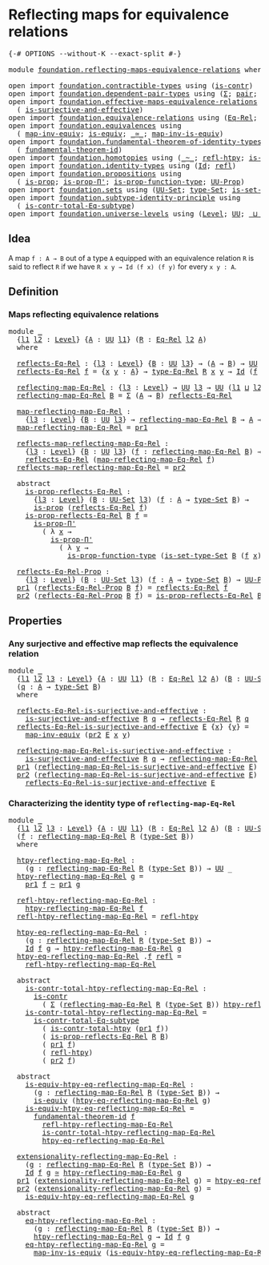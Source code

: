 # Reflecting maps for equivalence relations

<pre class="Agda"><a id="54" class="Symbol">{-#</a> <a id="58" class="Keyword">OPTIONS</a> <a id="66" class="Pragma">--without-K</a> <a id="78" class="Pragma">--exact-split</a> <a id="92" class="Symbol">#-}</a>

<a id="97" class="Keyword">module</a> <a id="104" href="foundation.reflecting-maps-equivalence-relations.html" class="Module">foundation.reflecting-maps-equivalence-relations</a> <a id="153" class="Keyword">where</a>

<a id="160" class="Keyword">open</a> <a id="165" class="Keyword">import</a> <a id="172" href="foundation.contractible-types.html" class="Module">foundation.contractible-types</a> <a id="202" class="Keyword">using</a> <a id="208" class="Symbol">(</a><a id="209" href="foundation-core.contractible-types.html#925" class="Function">is-contr</a><a id="217" class="Symbol">)</a>
<a id="219" class="Keyword">open</a> <a id="224" class="Keyword">import</a> <a id="231" href="foundation.dependent-pair-types.html" class="Module">foundation.dependent-pair-types</a> <a id="263" class="Keyword">using</a> <a id="269" class="Symbol">(</a><a id="270" href="foundation-core.dependent-pair-types.html#502" class="Record">Σ</a><a id="271" class="Symbol">;</a> <a id="273" href="foundation-core.dependent-pair-types.html#575" class="InductiveConstructor">pair</a><a id="277" class="Symbol">;</a> <a id="279" href="foundation-core.dependent-pair-types.html#592" class="Field">pr1</a><a id="282" class="Symbol">;</a> <a id="284" href="foundation-core.dependent-pair-types.html#604" class="Field">pr2</a><a id="287" class="Symbol">)</a>
<a id="289" class="Keyword">open</a> <a id="294" class="Keyword">import</a> <a id="301" href="foundation.effective-maps-equivalence-relations.html" class="Module">foundation.effective-maps-equivalence-relations</a> <a id="349" class="Keyword">using</a>
  <a id="357" class="Symbol">(</a> <a id="359" href="foundation.effective-maps-equivalence-relations.html#1165" class="Function">is-surjective-and-effective</a><a id="386" class="Symbol">)</a>
<a id="388" class="Keyword">open</a> <a id="393" class="Keyword">import</a> <a id="400" href="foundation.equivalence-relations.html" class="Module">foundation.equivalence-relations</a> <a id="433" class="Keyword">using</a> <a id="439" class="Symbol">(</a><a id="440" href="foundation.equivalence-relations.html#957" class="Function">Eq-Rel</a><a id="446" class="Symbol">;</a> <a id="448" href="foundation.equivalence-relations.html#1174" class="Function">type-Eq-Rel</a><a id="459" class="Symbol">)</a>
<a id="461" class="Keyword">open</a> <a id="466" class="Keyword">import</a> <a id="473" href="foundation.equivalences.html" class="Module">foundation.equivalences</a> <a id="497" class="Keyword">using</a>
  <a id="505" class="Symbol">(</a> <a id="507" href="foundation-core.equivalences.html#5022" class="Function">map-inv-equiv</a><a id="520" class="Symbol">;</a> <a id="522" href="foundation-core.equivalences.html#1542" class="Function">is-equiv</a><a id="530" class="Symbol">;</a> <a id="532" href="foundation-core.equivalences.html#1607" class="Function Operator">_≃_</a><a id="535" class="Symbol">;</a> <a id="537" href="foundation-core.equivalences.html#4173" class="Function">map-inv-is-equiv</a><a id="553" class="Symbol">)</a>
<a id="555" class="Keyword">open</a> <a id="560" class="Keyword">import</a> <a id="567" href="foundation.fundamental-theorem-of-identity-types.html" class="Module">foundation.fundamental-theorem-of-identity-types</a> <a id="616" class="Keyword">using</a>
  <a id="624" class="Symbol">(</a> <a id="626" href="foundation-core.fundamental-theorem-of-identity-types.html#1888" class="Function">fundamental-theorem-id</a><a id="648" class="Symbol">)</a>
<a id="650" class="Keyword">open</a> <a id="655" class="Keyword">import</a> <a id="662" href="foundation.homotopies.html" class="Module">foundation.homotopies</a> <a id="684" class="Keyword">using</a> <a id="690" class="Symbol">(</a><a id="691" href="foundation-core.homotopies.html#467" class="Function Operator">_~_</a><a id="694" class="Symbol">;</a> <a id="696" href="foundation-core.homotopies.html#632" class="Function">refl-htpy</a><a id="705" class="Symbol">;</a> <a id="707" href="foundation.homotopies.html#3132" class="Function">is-contr-total-htpy</a><a id="726" class="Symbol">)</a>
<a id="728" class="Keyword">open</a> <a id="733" class="Keyword">import</a> <a id="740" href="foundation.identity-types.html" class="Module">foundation.identity-types</a> <a id="766" class="Keyword">using</a> <a id="772" class="Symbol">(</a><a id="773" href="foundation-core.identity-types.html#641" class="Datatype">Id</a><a id="775" class="Symbol">;</a> <a id="777" href="foundation-core.identity-types.html#694" class="InductiveConstructor">refl</a><a id="781" class="Symbol">)</a>
<a id="783" class="Keyword">open</a> <a id="788" class="Keyword">import</a> <a id="795" href="foundation.propositions.html" class="Module">foundation.propositions</a> <a id="819" class="Keyword">using</a>
  <a id="827" class="Symbol">(</a> <a id="829" href="foundation-core.propositions.html#1246" class="Function">is-prop</a><a id="836" class="Symbol">;</a> <a id="838" href="foundation.propositions.html#2166" class="Function">is-prop-Π&#39;</a><a id="848" class="Symbol">;</a> <a id="850" href="foundation.propositions.html#3080" class="Function">is-prop-function-type</a><a id="871" class="Symbol">;</a> <a id="873" href="foundation-core.propositions.html#1322" class="Function">UU-Prop</a><a id="880" class="Symbol">)</a>
<a id="882" class="Keyword">open</a> <a id="887" class="Keyword">import</a> <a id="894" href="foundation.sets.html" class="Module">foundation.sets</a> <a id="910" class="Keyword">using</a> <a id="916" class="Symbol">(</a><a id="917" href="foundation-core.sets.html#1177" class="Function">UU-Set</a><a id="923" class="Symbol">;</a> <a id="925" href="foundation-core.sets.html#1291" class="Function">type-Set</a><a id="933" class="Symbol">;</a> <a id="935" href="foundation-core.sets.html#1342" class="Function">is-set-type-Set</a><a id="950" class="Symbol">)</a>
<a id="952" class="Keyword">open</a> <a id="957" class="Keyword">import</a> <a id="964" href="foundation.subtype-identity-principle.html" class="Module">foundation.subtype-identity-principle</a> <a id="1002" class="Keyword">using</a>
  <a id="1010" class="Symbol">(</a> <a id="1012" href="foundation-core.subtype-identity-principle.html#1572" class="Function">is-contr-total-Eq-subtype</a><a id="1037" class="Symbol">)</a>
<a id="1039" class="Keyword">open</a> <a id="1044" class="Keyword">import</a> <a id="1051" href="foundation.universe-levels.html" class="Module">foundation.universe-levels</a> <a id="1078" class="Keyword">using</a> <a id="1084" class="Symbol">(</a><a id="1085" href="Agda.Primitive.html#597" class="Postulate">Level</a><a id="1090" class="Symbol">;</a> <a id="1092" href="foundation-core.universe-levels.html#222" class="Primitive">UU</a><a id="1094" class="Symbol">;</a> <a id="1096" href="Agda.Primitive.html#810" class="Primitive Operator">_⊔_</a><a id="1099" class="Symbol">;</a> <a id="1101" href="Agda.Primitive.html#780" class="Primitive">lsuc</a><a id="1105" class="Symbol">)</a>
</pre>
## Idea

A map `f : A → B` out of a type `A` equipped with an equivalence relation `R` is said to reflect `R` if we have `R x y → Id (f x) (f y)` for every `x y : A`.

## Definition

### Maps reflecting equivalence relations

<pre class="Agda"><a id="1346" class="Keyword">module</a> <a id="1353" href="foundation.reflecting-maps-equivalence-relations.html#1353" class="Module">_</a>
  <a id="1357" class="Symbol">{</a><a id="1358" href="foundation.reflecting-maps-equivalence-relations.html#1358" class="Bound">l1</a> <a id="1361" href="foundation.reflecting-maps-equivalence-relations.html#1361" class="Bound">l2</a> <a id="1364" class="Symbol">:</a> <a id="1366" href="Agda.Primitive.html#597" class="Postulate">Level</a><a id="1371" class="Symbol">}</a> <a id="1373" class="Symbol">{</a><a id="1374" href="foundation.reflecting-maps-equivalence-relations.html#1374" class="Bound">A</a> <a id="1376" class="Symbol">:</a> <a id="1378" href="foundation-core.universe-levels.html#222" class="Primitive">UU</a> <a id="1381" href="foundation.reflecting-maps-equivalence-relations.html#1358" class="Bound">l1</a><a id="1383" class="Symbol">}</a> <a id="1385" class="Symbol">(</a><a id="1386" href="foundation.reflecting-maps-equivalence-relations.html#1386" class="Bound">R</a> <a id="1388" class="Symbol">:</a> <a id="1390" href="foundation.equivalence-relations.html#957" class="Function">Eq-Rel</a> <a id="1397" href="foundation.reflecting-maps-equivalence-relations.html#1361" class="Bound">l2</a> <a id="1400" href="foundation.reflecting-maps-equivalence-relations.html#1374" class="Bound">A</a><a id="1401" class="Symbol">)</a>
  <a id="1405" class="Keyword">where</a>
  
  <a id="1416" href="foundation.reflecting-maps-equivalence-relations.html#1416" class="Function">reflects-Eq-Rel</a> <a id="1432" class="Symbol">:</a> <a id="1434" class="Symbol">{</a><a id="1435" href="foundation.reflecting-maps-equivalence-relations.html#1435" class="Bound">l3</a> <a id="1438" class="Symbol">:</a> <a id="1440" href="Agda.Primitive.html#597" class="Postulate">Level</a><a id="1445" class="Symbol">}</a> <a id="1447" class="Symbol">{</a><a id="1448" href="foundation.reflecting-maps-equivalence-relations.html#1448" class="Bound">B</a> <a id="1450" class="Symbol">:</a> <a id="1452" href="foundation-core.universe-levels.html#222" class="Primitive">UU</a> <a id="1455" href="foundation.reflecting-maps-equivalence-relations.html#1435" class="Bound">l3</a><a id="1457" class="Symbol">}</a> <a id="1459" class="Symbol">→</a> <a id="1461" class="Symbol">(</a><a id="1462" href="foundation.reflecting-maps-equivalence-relations.html#1374" class="Bound">A</a> <a id="1464" class="Symbol">→</a> <a id="1466" href="foundation.reflecting-maps-equivalence-relations.html#1448" class="Bound">B</a><a id="1467" class="Symbol">)</a> <a id="1469" class="Symbol">→</a> <a id="1471" href="foundation-core.universe-levels.html#222" class="Primitive">UU</a> <a id="1474" class="Symbol">(</a><a id="1475" href="foundation.reflecting-maps-equivalence-relations.html#1358" class="Bound">l1</a> <a id="1478" href="Agda.Primitive.html#810" class="Primitive Operator">⊔</a> <a id="1480" class="Symbol">(</a><a id="1481" href="foundation.reflecting-maps-equivalence-relations.html#1361" class="Bound">l2</a> <a id="1484" href="Agda.Primitive.html#810" class="Primitive Operator">⊔</a> <a id="1486" href="foundation.reflecting-maps-equivalence-relations.html#1435" class="Bound">l3</a><a id="1488" class="Symbol">))</a>
  <a id="1493" href="foundation.reflecting-maps-equivalence-relations.html#1416" class="Function">reflects-Eq-Rel</a> <a id="1509" href="foundation.reflecting-maps-equivalence-relations.html#1509" class="Bound">f</a> <a id="1511" class="Symbol">=</a> <a id="1513" class="Symbol">{</a><a id="1514" href="foundation.reflecting-maps-equivalence-relations.html#1514" class="Bound">x</a> <a id="1516" href="foundation.reflecting-maps-equivalence-relations.html#1516" class="Bound">y</a> <a id="1518" class="Symbol">:</a> <a id="1520" href="foundation.reflecting-maps-equivalence-relations.html#1374" class="Bound">A</a><a id="1521" class="Symbol">}</a> <a id="1523" class="Symbol">→</a> <a id="1525" href="foundation.equivalence-relations.html#1174" class="Function">type-Eq-Rel</a> <a id="1537" href="foundation.reflecting-maps-equivalence-relations.html#1386" class="Bound">R</a> <a id="1539" href="foundation.reflecting-maps-equivalence-relations.html#1514" class="Bound">x</a> <a id="1541" href="foundation.reflecting-maps-equivalence-relations.html#1516" class="Bound">y</a> <a id="1543" class="Symbol">→</a> <a id="1545" href="foundation-core.identity-types.html#641" class="Datatype">Id</a> <a id="1548" class="Symbol">(</a><a id="1549" href="foundation.reflecting-maps-equivalence-relations.html#1509" class="Bound">f</a> <a id="1551" href="foundation.reflecting-maps-equivalence-relations.html#1514" class="Bound">x</a><a id="1552" class="Symbol">)</a> <a id="1554" class="Symbol">(</a><a id="1555" href="foundation.reflecting-maps-equivalence-relations.html#1509" class="Bound">f</a> <a id="1557" href="foundation.reflecting-maps-equivalence-relations.html#1516" class="Bound">y</a><a id="1558" class="Symbol">)</a>
  
  <a id="1565" href="foundation.reflecting-maps-equivalence-relations.html#1565" class="Function">reflecting-map-Eq-Rel</a> <a id="1587" class="Symbol">:</a> <a id="1589" class="Symbol">{</a><a id="1590" href="foundation.reflecting-maps-equivalence-relations.html#1590" class="Bound">l3</a> <a id="1593" class="Symbol">:</a> <a id="1595" href="Agda.Primitive.html#597" class="Postulate">Level</a><a id="1600" class="Symbol">}</a> <a id="1602" class="Symbol">→</a> <a id="1604" href="foundation-core.universe-levels.html#222" class="Primitive">UU</a> <a id="1607" href="foundation.reflecting-maps-equivalence-relations.html#1590" class="Bound">l3</a> <a id="1610" class="Symbol">→</a> <a id="1612" href="foundation-core.universe-levels.html#222" class="Primitive">UU</a> <a id="1615" class="Symbol">(</a><a id="1616" href="foundation.reflecting-maps-equivalence-relations.html#1358" class="Bound">l1</a> <a id="1619" href="Agda.Primitive.html#810" class="Primitive Operator">⊔</a> <a id="1621" href="foundation.reflecting-maps-equivalence-relations.html#1361" class="Bound">l2</a> <a id="1624" href="Agda.Primitive.html#810" class="Primitive Operator">⊔</a> <a id="1626" href="foundation.reflecting-maps-equivalence-relations.html#1590" class="Bound">l3</a><a id="1628" class="Symbol">)</a>
  <a id="1632" href="foundation.reflecting-maps-equivalence-relations.html#1565" class="Function">reflecting-map-Eq-Rel</a> <a id="1654" href="foundation.reflecting-maps-equivalence-relations.html#1654" class="Bound">B</a> <a id="1656" class="Symbol">=</a> <a id="1658" href="foundation-core.dependent-pair-types.html#502" class="Record">Σ</a> <a id="1660" class="Symbol">(</a><a id="1661" href="foundation.reflecting-maps-equivalence-relations.html#1374" class="Bound">A</a> <a id="1663" class="Symbol">→</a> <a id="1665" href="foundation.reflecting-maps-equivalence-relations.html#1654" class="Bound">B</a><a id="1666" class="Symbol">)</a> <a id="1668" href="foundation.reflecting-maps-equivalence-relations.html#1416" class="Function">reflects-Eq-Rel</a>

  <a id="1687" href="foundation.reflecting-maps-equivalence-relations.html#1687" class="Function">map-reflecting-map-Eq-Rel</a> <a id="1713" class="Symbol">:</a>
    <a id="1719" class="Symbol">{</a><a id="1720" href="foundation.reflecting-maps-equivalence-relations.html#1720" class="Bound">l3</a> <a id="1723" class="Symbol">:</a> <a id="1725" href="Agda.Primitive.html#597" class="Postulate">Level</a><a id="1730" class="Symbol">}</a> <a id="1732" class="Symbol">{</a><a id="1733" href="foundation.reflecting-maps-equivalence-relations.html#1733" class="Bound">B</a> <a id="1735" class="Symbol">:</a> <a id="1737" href="foundation-core.universe-levels.html#222" class="Primitive">UU</a> <a id="1740" href="foundation.reflecting-maps-equivalence-relations.html#1720" class="Bound">l3</a><a id="1742" class="Symbol">}</a> <a id="1744" class="Symbol">→</a> <a id="1746" href="foundation.reflecting-maps-equivalence-relations.html#1565" class="Function">reflecting-map-Eq-Rel</a> <a id="1768" href="foundation.reflecting-maps-equivalence-relations.html#1733" class="Bound">B</a> <a id="1770" class="Symbol">→</a> <a id="1772" href="foundation.reflecting-maps-equivalence-relations.html#1374" class="Bound">A</a> <a id="1774" class="Symbol">→</a> <a id="1776" href="foundation.reflecting-maps-equivalence-relations.html#1733" class="Bound">B</a>
  <a id="1780" href="foundation.reflecting-maps-equivalence-relations.html#1687" class="Function">map-reflecting-map-Eq-Rel</a> <a id="1806" class="Symbol">=</a> <a id="1808" href="foundation-core.dependent-pair-types.html#592" class="Field">pr1</a>

  <a id="1815" href="foundation.reflecting-maps-equivalence-relations.html#1815" class="Function">reflects-map-reflecting-map-Eq-Rel</a> <a id="1850" class="Symbol">:</a>
    <a id="1856" class="Symbol">{</a><a id="1857" href="foundation.reflecting-maps-equivalence-relations.html#1857" class="Bound">l3</a> <a id="1860" class="Symbol">:</a> <a id="1862" href="Agda.Primitive.html#597" class="Postulate">Level</a><a id="1867" class="Symbol">}</a> <a id="1869" class="Symbol">{</a><a id="1870" href="foundation.reflecting-maps-equivalence-relations.html#1870" class="Bound">B</a> <a id="1872" class="Symbol">:</a> <a id="1874" href="foundation-core.universe-levels.html#222" class="Primitive">UU</a> <a id="1877" href="foundation.reflecting-maps-equivalence-relations.html#1857" class="Bound">l3</a><a id="1879" class="Symbol">}</a> <a id="1881" class="Symbol">(</a><a id="1882" href="foundation.reflecting-maps-equivalence-relations.html#1882" class="Bound">f</a> <a id="1884" class="Symbol">:</a> <a id="1886" href="foundation.reflecting-maps-equivalence-relations.html#1565" class="Function">reflecting-map-Eq-Rel</a> <a id="1908" href="foundation.reflecting-maps-equivalence-relations.html#1870" class="Bound">B</a><a id="1909" class="Symbol">)</a> <a id="1911" class="Symbol">→</a>
    <a id="1917" href="foundation.reflecting-maps-equivalence-relations.html#1416" class="Function">reflects-Eq-Rel</a> <a id="1933" class="Symbol">(</a><a id="1934" href="foundation.reflecting-maps-equivalence-relations.html#1687" class="Function">map-reflecting-map-Eq-Rel</a> <a id="1960" href="foundation.reflecting-maps-equivalence-relations.html#1882" class="Bound">f</a><a id="1961" class="Symbol">)</a>
  <a id="1965" href="foundation.reflecting-maps-equivalence-relations.html#1815" class="Function">reflects-map-reflecting-map-Eq-Rel</a> <a id="2000" class="Symbol">=</a> <a id="2002" href="foundation-core.dependent-pair-types.html#604" class="Field">pr2</a>

  <a id="2009" class="Keyword">abstract</a>
    <a id="2022" href="foundation.reflecting-maps-equivalence-relations.html#2022" class="Function">is-prop-reflects-Eq-Rel</a> <a id="2046" class="Symbol">:</a>
      <a id="2054" class="Symbol">{</a><a id="2055" href="foundation.reflecting-maps-equivalence-relations.html#2055" class="Bound">l3</a> <a id="2058" class="Symbol">:</a> <a id="2060" href="Agda.Primitive.html#597" class="Postulate">Level</a><a id="2065" class="Symbol">}</a> <a id="2067" class="Symbol">(</a><a id="2068" href="foundation.reflecting-maps-equivalence-relations.html#2068" class="Bound">B</a> <a id="2070" class="Symbol">:</a> <a id="2072" href="foundation-core.sets.html#1177" class="Function">UU-Set</a> <a id="2079" href="foundation.reflecting-maps-equivalence-relations.html#2055" class="Bound">l3</a><a id="2081" class="Symbol">)</a> <a id="2083" class="Symbol">(</a><a id="2084" href="foundation.reflecting-maps-equivalence-relations.html#2084" class="Bound">f</a> <a id="2086" class="Symbol">:</a> <a id="2088" href="foundation.reflecting-maps-equivalence-relations.html#1374" class="Bound">A</a> <a id="2090" class="Symbol">→</a> <a id="2092" href="foundation-core.sets.html#1291" class="Function">type-Set</a> <a id="2101" href="foundation.reflecting-maps-equivalence-relations.html#2068" class="Bound">B</a><a id="2102" class="Symbol">)</a> <a id="2104" class="Symbol">→</a>
      <a id="2112" href="foundation-core.propositions.html#1246" class="Function">is-prop</a> <a id="2120" class="Symbol">(</a><a id="2121" href="foundation.reflecting-maps-equivalence-relations.html#1416" class="Function">reflects-Eq-Rel</a> <a id="2137" href="foundation.reflecting-maps-equivalence-relations.html#2084" class="Bound">f</a><a id="2138" class="Symbol">)</a>
    <a id="2144" href="foundation.reflecting-maps-equivalence-relations.html#2022" class="Function">is-prop-reflects-Eq-Rel</a> <a id="2168" href="foundation.reflecting-maps-equivalence-relations.html#2168" class="Bound">B</a> <a id="2170" href="foundation.reflecting-maps-equivalence-relations.html#2170" class="Bound">f</a> <a id="2172" class="Symbol">=</a>
      <a id="2180" href="foundation.propositions.html#2166" class="Function">is-prop-Π&#39;</a>
        <a id="2199" class="Symbol">(</a> <a id="2201" class="Symbol">λ</a> <a id="2203" href="foundation.reflecting-maps-equivalence-relations.html#2203" class="Bound">x</a> <a id="2205" class="Symbol">→</a>
          <a id="2217" href="foundation.propositions.html#2166" class="Function">is-prop-Π&#39;</a>
            <a id="2240" class="Symbol">(</a> <a id="2242" class="Symbol">λ</a> <a id="2244" href="foundation.reflecting-maps-equivalence-relations.html#2244" class="Bound">y</a> <a id="2246" class="Symbol">→</a>
              <a id="2262" href="foundation.propositions.html#3080" class="Function">is-prop-function-type</a> <a id="2284" class="Symbol">(</a><a id="2285" href="foundation-core.sets.html#1342" class="Function">is-set-type-Set</a> <a id="2301" href="foundation.reflecting-maps-equivalence-relations.html#2168" class="Bound">B</a> <a id="2303" class="Symbol">(</a><a id="2304" href="foundation.reflecting-maps-equivalence-relations.html#2170" class="Bound">f</a> <a id="2306" href="foundation.reflecting-maps-equivalence-relations.html#2203" class="Bound">x</a><a id="2307" class="Symbol">)</a> <a id="2309" class="Symbol">(</a><a id="2310" href="foundation.reflecting-maps-equivalence-relations.html#2170" class="Bound">f</a> <a id="2312" href="foundation.reflecting-maps-equivalence-relations.html#2244" class="Bound">y</a><a id="2313" class="Symbol">))))</a>

  <a id="2321" href="foundation.reflecting-maps-equivalence-relations.html#2321" class="Function">reflects-Eq-Rel-Prop</a> <a id="2342" class="Symbol">:</a>
    <a id="2348" class="Symbol">{</a><a id="2349" href="foundation.reflecting-maps-equivalence-relations.html#2349" class="Bound">l3</a> <a id="2352" class="Symbol">:</a> <a id="2354" href="Agda.Primitive.html#597" class="Postulate">Level</a><a id="2359" class="Symbol">}</a> <a id="2361" class="Symbol">(</a><a id="2362" href="foundation.reflecting-maps-equivalence-relations.html#2362" class="Bound">B</a> <a id="2364" class="Symbol">:</a> <a id="2366" href="foundation-core.sets.html#1177" class="Function">UU-Set</a> <a id="2373" href="foundation.reflecting-maps-equivalence-relations.html#2349" class="Bound">l3</a><a id="2375" class="Symbol">)</a> <a id="2377" class="Symbol">(</a><a id="2378" href="foundation.reflecting-maps-equivalence-relations.html#2378" class="Bound">f</a> <a id="2380" class="Symbol">:</a> <a id="2382" href="foundation.reflecting-maps-equivalence-relations.html#1374" class="Bound">A</a> <a id="2384" class="Symbol">→</a> <a id="2386" href="foundation-core.sets.html#1291" class="Function">type-Set</a> <a id="2395" href="foundation.reflecting-maps-equivalence-relations.html#2362" class="Bound">B</a><a id="2396" class="Symbol">)</a> <a id="2398" class="Symbol">→</a> <a id="2400" href="foundation-core.propositions.html#1322" class="Function">UU-Prop</a> <a id="2408" class="Symbol">(</a><a id="2409" href="foundation.reflecting-maps-equivalence-relations.html#1358" class="Bound">l1</a> <a id="2412" href="Agda.Primitive.html#810" class="Primitive Operator">⊔</a> <a id="2414" href="foundation.reflecting-maps-equivalence-relations.html#1361" class="Bound">l2</a> <a id="2417" href="Agda.Primitive.html#810" class="Primitive Operator">⊔</a> <a id="2419" href="foundation.reflecting-maps-equivalence-relations.html#2349" class="Bound">l3</a><a id="2421" class="Symbol">)</a>
  <a id="2425" href="foundation-core.dependent-pair-types.html#592" class="Field">pr1</a> <a id="2429" class="Symbol">(</a><a id="2430" href="foundation.reflecting-maps-equivalence-relations.html#2321" class="Function">reflects-Eq-Rel-Prop</a> <a id="2451" href="foundation.reflecting-maps-equivalence-relations.html#2451" class="Bound">B</a> <a id="2453" href="foundation.reflecting-maps-equivalence-relations.html#2453" class="Bound">f</a><a id="2454" class="Symbol">)</a> <a id="2456" class="Symbol">=</a> <a id="2458" href="foundation.reflecting-maps-equivalence-relations.html#1416" class="Function">reflects-Eq-Rel</a> <a id="2474" href="foundation.reflecting-maps-equivalence-relations.html#2453" class="Bound">f</a>
  <a id="2478" href="foundation-core.dependent-pair-types.html#604" class="Field">pr2</a> <a id="2482" class="Symbol">(</a><a id="2483" href="foundation.reflecting-maps-equivalence-relations.html#2321" class="Function">reflects-Eq-Rel-Prop</a> <a id="2504" href="foundation.reflecting-maps-equivalence-relations.html#2504" class="Bound">B</a> <a id="2506" href="foundation.reflecting-maps-equivalence-relations.html#2506" class="Bound">f</a><a id="2507" class="Symbol">)</a> <a id="2509" class="Symbol">=</a> <a id="2511" href="foundation.reflecting-maps-equivalence-relations.html#2022" class="Function">is-prop-reflects-Eq-Rel</a> <a id="2535" href="foundation.reflecting-maps-equivalence-relations.html#2504" class="Bound">B</a> <a id="2537" href="foundation.reflecting-maps-equivalence-relations.html#2506" class="Bound">f</a>
</pre>
## Properties

### Any surjective and effective map reflects the equivalence relation

<pre class="Agda"><a id="2639" class="Keyword">module</a> <a id="2646" href="foundation.reflecting-maps-equivalence-relations.html#2646" class="Module">_</a>
  <a id="2650" class="Symbol">{</a><a id="2651" href="foundation.reflecting-maps-equivalence-relations.html#2651" class="Bound">l1</a> <a id="2654" href="foundation.reflecting-maps-equivalence-relations.html#2654" class="Bound">l2</a> <a id="2657" href="foundation.reflecting-maps-equivalence-relations.html#2657" class="Bound">l3</a> <a id="2660" class="Symbol">:</a> <a id="2662" href="Agda.Primitive.html#597" class="Postulate">Level</a><a id="2667" class="Symbol">}</a> <a id="2669" class="Symbol">{</a><a id="2670" href="foundation.reflecting-maps-equivalence-relations.html#2670" class="Bound">A</a> <a id="2672" class="Symbol">:</a> <a id="2674" href="foundation-core.universe-levels.html#222" class="Primitive">UU</a> <a id="2677" href="foundation.reflecting-maps-equivalence-relations.html#2651" class="Bound">l1</a><a id="2679" class="Symbol">}</a> <a id="2681" class="Symbol">(</a><a id="2682" href="foundation.reflecting-maps-equivalence-relations.html#2682" class="Bound">R</a> <a id="2684" class="Symbol">:</a> <a id="2686" href="foundation.equivalence-relations.html#957" class="Function">Eq-Rel</a> <a id="2693" href="foundation.reflecting-maps-equivalence-relations.html#2654" class="Bound">l2</a> <a id="2696" href="foundation.reflecting-maps-equivalence-relations.html#2670" class="Bound">A</a><a id="2697" class="Symbol">)</a> <a id="2699" class="Symbol">(</a><a id="2700" href="foundation.reflecting-maps-equivalence-relations.html#2700" class="Bound">B</a> <a id="2702" class="Symbol">:</a> <a id="2704" href="foundation-core.sets.html#1177" class="Function">UU-Set</a> <a id="2711" href="foundation.reflecting-maps-equivalence-relations.html#2657" class="Bound">l3</a><a id="2713" class="Symbol">)</a>
  <a id="2717" class="Symbol">(</a><a id="2718" href="foundation.reflecting-maps-equivalence-relations.html#2718" class="Bound">q</a> <a id="2720" class="Symbol">:</a> <a id="2722" href="foundation.reflecting-maps-equivalence-relations.html#2670" class="Bound">A</a> <a id="2724" class="Symbol">→</a> <a id="2726" href="foundation-core.sets.html#1291" class="Function">type-Set</a> <a id="2735" href="foundation.reflecting-maps-equivalence-relations.html#2700" class="Bound">B</a><a id="2736" class="Symbol">)</a>
  <a id="2740" class="Keyword">where</a>

  <a id="2749" href="foundation.reflecting-maps-equivalence-relations.html#2749" class="Function">reflects-Eq-Rel-is-surjective-and-effective</a> <a id="2793" class="Symbol">:</a>
    <a id="2799" href="foundation.effective-maps-equivalence-relations.html#1165" class="Function">is-surjective-and-effective</a> <a id="2827" href="foundation.reflecting-maps-equivalence-relations.html#2682" class="Bound">R</a> <a id="2829" href="foundation.reflecting-maps-equivalence-relations.html#2718" class="Bound">q</a> <a id="2831" class="Symbol">→</a> <a id="2833" href="foundation.reflecting-maps-equivalence-relations.html#1416" class="Function">reflects-Eq-Rel</a> <a id="2849" href="foundation.reflecting-maps-equivalence-relations.html#2682" class="Bound">R</a> <a id="2851" href="foundation.reflecting-maps-equivalence-relations.html#2718" class="Bound">q</a>
  <a id="2855" href="foundation.reflecting-maps-equivalence-relations.html#2749" class="Function">reflects-Eq-Rel-is-surjective-and-effective</a> <a id="2899" href="foundation.reflecting-maps-equivalence-relations.html#2899" class="Bound">E</a> <a id="2901" class="Symbol">{</a><a id="2902" href="foundation.reflecting-maps-equivalence-relations.html#2902" class="Bound">x</a><a id="2903" class="Symbol">}</a> <a id="2905" class="Symbol">{</a><a id="2906" href="foundation.reflecting-maps-equivalence-relations.html#2906" class="Bound">y</a><a id="2907" class="Symbol">}</a> <a id="2909" class="Symbol">=</a>
    <a id="2915" href="foundation-core.equivalences.html#5022" class="Function">map-inv-equiv</a> <a id="2929" class="Symbol">(</a><a id="2930" href="foundation-core.dependent-pair-types.html#604" class="Field">pr2</a> <a id="2934" href="foundation.reflecting-maps-equivalence-relations.html#2899" class="Bound">E</a> <a id="2936" href="foundation.reflecting-maps-equivalence-relations.html#2902" class="Bound">x</a> <a id="2938" href="foundation.reflecting-maps-equivalence-relations.html#2906" class="Bound">y</a><a id="2939" class="Symbol">)</a>

  <a id="2944" href="foundation.reflecting-maps-equivalence-relations.html#2944" class="Function">reflecting-map-Eq-Rel-is-surjective-and-effective</a> <a id="2994" class="Symbol">:</a>
    <a id="3000" href="foundation.effective-maps-equivalence-relations.html#1165" class="Function">is-surjective-and-effective</a> <a id="3028" href="foundation.reflecting-maps-equivalence-relations.html#2682" class="Bound">R</a> <a id="3030" href="foundation.reflecting-maps-equivalence-relations.html#2718" class="Bound">q</a> <a id="3032" class="Symbol">→</a> <a id="3034" href="foundation.reflecting-maps-equivalence-relations.html#1565" class="Function">reflecting-map-Eq-Rel</a> <a id="3056" href="foundation.reflecting-maps-equivalence-relations.html#2682" class="Bound">R</a> <a id="3058" class="Symbol">(</a><a id="3059" href="foundation-core.sets.html#1291" class="Function">type-Set</a> <a id="3068" href="foundation.reflecting-maps-equivalence-relations.html#2700" class="Bound">B</a><a id="3069" class="Symbol">)</a>
  <a id="3073" href="foundation-core.dependent-pair-types.html#592" class="Field">pr1</a> <a id="3077" class="Symbol">(</a><a id="3078" href="foundation.reflecting-maps-equivalence-relations.html#2944" class="Function">reflecting-map-Eq-Rel-is-surjective-and-effective</a> <a id="3128" href="foundation.reflecting-maps-equivalence-relations.html#3128" class="Bound">E</a><a id="3129" class="Symbol">)</a> <a id="3131" class="Symbol">=</a> <a id="3133" href="foundation.reflecting-maps-equivalence-relations.html#2718" class="Bound">q</a>
  <a id="3137" href="foundation-core.dependent-pair-types.html#604" class="Field">pr2</a> <a id="3141" class="Symbol">(</a><a id="3142" href="foundation.reflecting-maps-equivalence-relations.html#2944" class="Function">reflecting-map-Eq-Rel-is-surjective-and-effective</a> <a id="3192" href="foundation.reflecting-maps-equivalence-relations.html#3192" class="Bound">E</a><a id="3193" class="Symbol">)</a> <a id="3195" class="Symbol">=</a>
    <a id="3201" href="foundation.reflecting-maps-equivalence-relations.html#2749" class="Function">reflects-Eq-Rel-is-surjective-and-effective</a> <a id="3245" href="foundation.reflecting-maps-equivalence-relations.html#3192" class="Bound">E</a>
</pre>
### Characterizing the identity type of `reflecting-map-Eq-Rel`

<pre class="Agda"><a id="3325" class="Keyword">module</a> <a id="3332" href="foundation.reflecting-maps-equivalence-relations.html#3332" class="Module">_</a>
  <a id="3336" class="Symbol">{</a><a id="3337" href="foundation.reflecting-maps-equivalence-relations.html#3337" class="Bound">l1</a> <a id="3340" href="foundation.reflecting-maps-equivalence-relations.html#3340" class="Bound">l2</a> <a id="3343" href="foundation.reflecting-maps-equivalence-relations.html#3343" class="Bound">l3</a> <a id="3346" class="Symbol">:</a> <a id="3348" href="Agda.Primitive.html#597" class="Postulate">Level</a><a id="3353" class="Symbol">}</a> <a id="3355" class="Symbol">{</a><a id="3356" href="foundation.reflecting-maps-equivalence-relations.html#3356" class="Bound">A</a> <a id="3358" class="Symbol">:</a> <a id="3360" href="foundation-core.universe-levels.html#222" class="Primitive">UU</a> <a id="3363" href="foundation.reflecting-maps-equivalence-relations.html#3337" class="Bound">l1</a><a id="3365" class="Symbol">}</a> <a id="3367" class="Symbol">(</a><a id="3368" href="foundation.reflecting-maps-equivalence-relations.html#3368" class="Bound">R</a> <a id="3370" class="Symbol">:</a> <a id="3372" href="foundation.equivalence-relations.html#957" class="Function">Eq-Rel</a> <a id="3379" href="foundation.reflecting-maps-equivalence-relations.html#3340" class="Bound">l2</a> <a id="3382" href="foundation.reflecting-maps-equivalence-relations.html#3356" class="Bound">A</a><a id="3383" class="Symbol">)</a> <a id="3385" class="Symbol">(</a><a id="3386" href="foundation.reflecting-maps-equivalence-relations.html#3386" class="Bound">B</a> <a id="3388" class="Symbol">:</a> <a id="3390" href="foundation-core.sets.html#1177" class="Function">UU-Set</a> <a id="3397" href="foundation.reflecting-maps-equivalence-relations.html#3343" class="Bound">l3</a><a id="3399" class="Symbol">)</a>
  <a id="3403" class="Symbol">(</a><a id="3404" href="foundation.reflecting-maps-equivalence-relations.html#3404" class="Bound">f</a> <a id="3406" class="Symbol">:</a> <a id="3408" href="foundation.reflecting-maps-equivalence-relations.html#1565" class="Function">reflecting-map-Eq-Rel</a> <a id="3430" href="foundation.reflecting-maps-equivalence-relations.html#3368" class="Bound">R</a> <a id="3432" class="Symbol">(</a><a id="3433" href="foundation-core.sets.html#1291" class="Function">type-Set</a> <a id="3442" href="foundation.reflecting-maps-equivalence-relations.html#3386" class="Bound">B</a><a id="3443" class="Symbol">))</a>
  <a id="3448" class="Keyword">where</a>

  <a id="3457" href="foundation.reflecting-maps-equivalence-relations.html#3457" class="Function">htpy-reflecting-map-Eq-Rel</a> <a id="3484" class="Symbol">:</a>
    <a id="3490" class="Symbol">(</a><a id="3491" href="foundation.reflecting-maps-equivalence-relations.html#3491" class="Bound">g</a> <a id="3493" class="Symbol">:</a> <a id="3495" href="foundation.reflecting-maps-equivalence-relations.html#1565" class="Function">reflecting-map-Eq-Rel</a> <a id="3517" href="foundation.reflecting-maps-equivalence-relations.html#3368" class="Bound">R</a> <a id="3519" class="Symbol">(</a><a id="3520" href="foundation-core.sets.html#1291" class="Function">type-Set</a> <a id="3529" href="foundation.reflecting-maps-equivalence-relations.html#3386" class="Bound">B</a><a id="3530" class="Symbol">))</a> <a id="3533" class="Symbol">→</a> <a id="3535" href="foundation-core.universe-levels.html#222" class="Primitive">UU</a> <a id="3538" class="Symbol">_</a>
  <a id="3542" href="foundation.reflecting-maps-equivalence-relations.html#3457" class="Function">htpy-reflecting-map-Eq-Rel</a> <a id="3569" href="foundation.reflecting-maps-equivalence-relations.html#3569" class="Bound">g</a> <a id="3571" class="Symbol">=</a>
    <a id="3577" href="foundation-core.dependent-pair-types.html#592" class="Field">pr1</a> <a id="3581" href="foundation.reflecting-maps-equivalence-relations.html#3404" class="Bound">f</a> <a id="3583" href="foundation-core.homotopies.html#467" class="Function Operator">~</a> <a id="3585" href="foundation-core.dependent-pair-types.html#592" class="Field">pr1</a> <a id="3589" href="foundation.reflecting-maps-equivalence-relations.html#3569" class="Bound">g</a>
  
  <a id="3596" href="foundation.reflecting-maps-equivalence-relations.html#3596" class="Function">refl-htpy-reflecting-map-Eq-Rel</a> <a id="3628" class="Symbol">:</a>
    <a id="3634" href="foundation.reflecting-maps-equivalence-relations.html#3457" class="Function">htpy-reflecting-map-Eq-Rel</a> <a id="3661" href="foundation.reflecting-maps-equivalence-relations.html#3404" class="Bound">f</a>
  <a id="3665" href="foundation.reflecting-maps-equivalence-relations.html#3596" class="Function">refl-htpy-reflecting-map-Eq-Rel</a> <a id="3697" class="Symbol">=</a> <a id="3699" href="foundation-core.homotopies.html#632" class="Function">refl-htpy</a>
  
  <a id="3714" href="foundation.reflecting-maps-equivalence-relations.html#3714" class="Function">htpy-eq-reflecting-map-Eq-Rel</a> <a id="3744" class="Symbol">:</a>
    <a id="3750" class="Symbol">(</a><a id="3751" href="foundation.reflecting-maps-equivalence-relations.html#3751" class="Bound">g</a> <a id="3753" class="Symbol">:</a> <a id="3755" href="foundation.reflecting-maps-equivalence-relations.html#1565" class="Function">reflecting-map-Eq-Rel</a> <a id="3777" href="foundation.reflecting-maps-equivalence-relations.html#3368" class="Bound">R</a> <a id="3779" class="Symbol">(</a><a id="3780" href="foundation-core.sets.html#1291" class="Function">type-Set</a> <a id="3789" href="foundation.reflecting-maps-equivalence-relations.html#3386" class="Bound">B</a><a id="3790" class="Symbol">))</a> <a id="3793" class="Symbol">→</a>
    <a id="3799" href="foundation-core.identity-types.html#641" class="Datatype">Id</a> <a id="3802" href="foundation.reflecting-maps-equivalence-relations.html#3404" class="Bound">f</a> <a id="3804" href="foundation.reflecting-maps-equivalence-relations.html#3751" class="Bound">g</a> <a id="3806" class="Symbol">→</a> <a id="3808" href="foundation.reflecting-maps-equivalence-relations.html#3457" class="Function">htpy-reflecting-map-Eq-Rel</a> <a id="3835" href="foundation.reflecting-maps-equivalence-relations.html#3751" class="Bound">g</a>
  <a id="3839" href="foundation.reflecting-maps-equivalence-relations.html#3714" class="Function">htpy-eq-reflecting-map-Eq-Rel</a> <a id="3869" class="DottedPattern Symbol">.</a><a id="3870" href="foundation.reflecting-maps-equivalence-relations.html#3404" class="DottedPattern Bound">f</a> <a id="3872" href="foundation-core.identity-types.html#694" class="InductiveConstructor">refl</a> <a id="3877" class="Symbol">=</a>
    <a id="3883" href="foundation.reflecting-maps-equivalence-relations.html#3596" class="Function">refl-htpy-reflecting-map-Eq-Rel</a>

  <a id="3918" class="Keyword">abstract</a>
    <a id="3931" href="foundation.reflecting-maps-equivalence-relations.html#3931" class="Function">is-contr-total-htpy-reflecting-map-Eq-Rel</a> <a id="3973" class="Symbol">:</a>
      <a id="3981" href="foundation-core.contractible-types.html#925" class="Function">is-contr</a>
        <a id="3998" class="Symbol">(</a> <a id="4000" href="foundation-core.dependent-pair-types.html#502" class="Record">Σ</a> <a id="4002" class="Symbol">(</a><a id="4003" href="foundation.reflecting-maps-equivalence-relations.html#1565" class="Function">reflecting-map-Eq-Rel</a> <a id="4025" href="foundation.reflecting-maps-equivalence-relations.html#3368" class="Bound">R</a> <a id="4027" class="Symbol">(</a><a id="4028" href="foundation-core.sets.html#1291" class="Function">type-Set</a> <a id="4037" href="foundation.reflecting-maps-equivalence-relations.html#3386" class="Bound">B</a><a id="4038" class="Symbol">))</a> <a id="4041" href="foundation.reflecting-maps-equivalence-relations.html#3457" class="Function">htpy-reflecting-map-Eq-Rel</a><a id="4067" class="Symbol">)</a>
    <a id="4073" href="foundation.reflecting-maps-equivalence-relations.html#3931" class="Function">is-contr-total-htpy-reflecting-map-Eq-Rel</a> <a id="4115" class="Symbol">=</a>
      <a id="4123" href="foundation-core.subtype-identity-principle.html#1572" class="Function">is-contr-total-Eq-subtype</a>
        <a id="4157" class="Symbol">(</a> <a id="4159" href="foundation.homotopies.html#3132" class="Function">is-contr-total-htpy</a> <a id="4179" class="Symbol">(</a><a id="4180" href="foundation-core.dependent-pair-types.html#592" class="Field">pr1</a> <a id="4184" href="foundation.reflecting-maps-equivalence-relations.html#3404" class="Bound">f</a><a id="4185" class="Symbol">))</a>
        <a id="4196" class="Symbol">(</a> <a id="4198" href="foundation.reflecting-maps-equivalence-relations.html#2022" class="Function">is-prop-reflects-Eq-Rel</a> <a id="4222" href="foundation.reflecting-maps-equivalence-relations.html#3368" class="Bound">R</a> <a id="4224" href="foundation.reflecting-maps-equivalence-relations.html#3386" class="Bound">B</a><a id="4225" class="Symbol">)</a>
        <a id="4235" class="Symbol">(</a> <a id="4237" href="foundation-core.dependent-pair-types.html#592" class="Field">pr1</a> <a id="4241" href="foundation.reflecting-maps-equivalence-relations.html#3404" class="Bound">f</a><a id="4242" class="Symbol">)</a>
        <a id="4252" class="Symbol">(</a> <a id="4254" href="foundation-core.homotopies.html#632" class="Function">refl-htpy</a><a id="4263" class="Symbol">)</a>
        <a id="4273" class="Symbol">(</a> <a id="4275" href="foundation-core.dependent-pair-types.html#604" class="Field">pr2</a> <a id="4279" href="foundation.reflecting-maps-equivalence-relations.html#3404" class="Bound">f</a><a id="4280" class="Symbol">)</a>

  <a id="4285" class="Keyword">abstract</a>
    <a id="4298" href="foundation.reflecting-maps-equivalence-relations.html#4298" class="Function">is-equiv-htpy-eq-reflecting-map-Eq-Rel</a> <a id="4337" class="Symbol">:</a>
      <a id="4345" class="Symbol">(</a><a id="4346" href="foundation.reflecting-maps-equivalence-relations.html#4346" class="Bound">g</a> <a id="4348" class="Symbol">:</a> <a id="4350" href="foundation.reflecting-maps-equivalence-relations.html#1565" class="Function">reflecting-map-Eq-Rel</a> <a id="4372" href="foundation.reflecting-maps-equivalence-relations.html#3368" class="Bound">R</a> <a id="4374" class="Symbol">(</a><a id="4375" href="foundation-core.sets.html#1291" class="Function">type-Set</a> <a id="4384" href="foundation.reflecting-maps-equivalence-relations.html#3386" class="Bound">B</a><a id="4385" class="Symbol">))</a> <a id="4388" class="Symbol">→</a>
      <a id="4396" href="foundation-core.equivalences.html#1542" class="Function">is-equiv</a> <a id="4405" class="Symbol">(</a><a id="4406" href="foundation.reflecting-maps-equivalence-relations.html#3714" class="Function">htpy-eq-reflecting-map-Eq-Rel</a> <a id="4436" href="foundation.reflecting-maps-equivalence-relations.html#4346" class="Bound">g</a><a id="4437" class="Symbol">)</a>
    <a id="4443" href="foundation.reflecting-maps-equivalence-relations.html#4298" class="Function">is-equiv-htpy-eq-reflecting-map-Eq-Rel</a> <a id="4482" class="Symbol">=</a>
      <a id="4490" href="foundation-core.fundamental-theorem-of-identity-types.html#1888" class="Function">fundamental-theorem-id</a> <a id="4513" href="foundation.reflecting-maps-equivalence-relations.html#3404" class="Bound">f</a>
        <a id="4523" href="foundation.reflecting-maps-equivalence-relations.html#3596" class="Function">refl-htpy-reflecting-map-Eq-Rel</a>
        <a id="4563" href="foundation.reflecting-maps-equivalence-relations.html#3931" class="Function">is-contr-total-htpy-reflecting-map-Eq-Rel</a>
        <a id="4613" href="foundation.reflecting-maps-equivalence-relations.html#3714" class="Function">htpy-eq-reflecting-map-Eq-Rel</a>

  <a id="4646" href="foundation.reflecting-maps-equivalence-relations.html#4646" class="Function">extensionality-reflecting-map-Eq-Rel</a> <a id="4683" class="Symbol">:</a>
    <a id="4689" class="Symbol">(</a><a id="4690" href="foundation.reflecting-maps-equivalence-relations.html#4690" class="Bound">g</a> <a id="4692" class="Symbol">:</a> <a id="4694" href="foundation.reflecting-maps-equivalence-relations.html#1565" class="Function">reflecting-map-Eq-Rel</a> <a id="4716" href="foundation.reflecting-maps-equivalence-relations.html#3368" class="Bound">R</a> <a id="4718" class="Symbol">(</a><a id="4719" href="foundation-core.sets.html#1291" class="Function">type-Set</a> <a id="4728" href="foundation.reflecting-maps-equivalence-relations.html#3386" class="Bound">B</a><a id="4729" class="Symbol">))</a> <a id="4732" class="Symbol">→</a>
    <a id="4738" href="foundation-core.identity-types.html#641" class="Datatype">Id</a> <a id="4741" href="foundation.reflecting-maps-equivalence-relations.html#3404" class="Bound">f</a> <a id="4743" href="foundation.reflecting-maps-equivalence-relations.html#4690" class="Bound">g</a> <a id="4745" href="foundation-core.equivalences.html#1607" class="Function Operator">≃</a> <a id="4747" href="foundation.reflecting-maps-equivalence-relations.html#3457" class="Function">htpy-reflecting-map-Eq-Rel</a> <a id="4774" href="foundation.reflecting-maps-equivalence-relations.html#4690" class="Bound">g</a>
  <a id="4778" href="foundation-core.dependent-pair-types.html#592" class="Field">pr1</a> <a id="4782" class="Symbol">(</a><a id="4783" href="foundation.reflecting-maps-equivalence-relations.html#4646" class="Function">extensionality-reflecting-map-Eq-Rel</a> <a id="4820" href="foundation.reflecting-maps-equivalence-relations.html#4820" class="Bound">g</a><a id="4821" class="Symbol">)</a> <a id="4823" class="Symbol">=</a> <a id="4825" href="foundation.reflecting-maps-equivalence-relations.html#3714" class="Function">htpy-eq-reflecting-map-Eq-Rel</a> <a id="4855" href="foundation.reflecting-maps-equivalence-relations.html#4820" class="Bound">g</a>
  <a id="4859" href="foundation-core.dependent-pair-types.html#604" class="Field">pr2</a> <a id="4863" class="Symbol">(</a><a id="4864" href="foundation.reflecting-maps-equivalence-relations.html#4646" class="Function">extensionality-reflecting-map-Eq-Rel</a> <a id="4901" href="foundation.reflecting-maps-equivalence-relations.html#4901" class="Bound">g</a><a id="4902" class="Symbol">)</a> <a id="4904" class="Symbol">=</a>
    <a id="4910" href="foundation.reflecting-maps-equivalence-relations.html#4298" class="Function">is-equiv-htpy-eq-reflecting-map-Eq-Rel</a> <a id="4949" href="foundation.reflecting-maps-equivalence-relations.html#4901" class="Bound">g</a>

  <a id="4954" class="Keyword">abstract</a>
    <a id="4967" href="foundation.reflecting-maps-equivalence-relations.html#4967" class="Function">eq-htpy-reflecting-map-Eq-Rel</a> <a id="4997" class="Symbol">:</a>
      <a id="5005" class="Symbol">(</a><a id="5006" href="foundation.reflecting-maps-equivalence-relations.html#5006" class="Bound">g</a> <a id="5008" class="Symbol">:</a> <a id="5010" href="foundation.reflecting-maps-equivalence-relations.html#1565" class="Function">reflecting-map-Eq-Rel</a> <a id="5032" href="foundation.reflecting-maps-equivalence-relations.html#3368" class="Bound">R</a> <a id="5034" class="Symbol">(</a><a id="5035" href="foundation-core.sets.html#1291" class="Function">type-Set</a> <a id="5044" href="foundation.reflecting-maps-equivalence-relations.html#3386" class="Bound">B</a><a id="5045" class="Symbol">))</a> <a id="5048" class="Symbol">→</a>
      <a id="5056" href="foundation.reflecting-maps-equivalence-relations.html#3457" class="Function">htpy-reflecting-map-Eq-Rel</a> <a id="5083" href="foundation.reflecting-maps-equivalence-relations.html#5006" class="Bound">g</a> <a id="5085" class="Symbol">→</a> <a id="5087" href="foundation-core.identity-types.html#641" class="Datatype">Id</a> <a id="5090" href="foundation.reflecting-maps-equivalence-relations.html#3404" class="Bound">f</a> <a id="5092" href="foundation.reflecting-maps-equivalence-relations.html#5006" class="Bound">g</a>
    <a id="5098" href="foundation.reflecting-maps-equivalence-relations.html#4967" class="Function">eq-htpy-reflecting-map-Eq-Rel</a> <a id="5128" href="foundation.reflecting-maps-equivalence-relations.html#5128" class="Bound">g</a> <a id="5130" class="Symbol">=</a>
      <a id="5138" href="foundation-core.equivalences.html#4173" class="Function">map-inv-is-equiv</a> <a id="5155" class="Symbol">(</a><a id="5156" href="foundation.reflecting-maps-equivalence-relations.html#4298" class="Function">is-equiv-htpy-eq-reflecting-map-Eq-Rel</a> <a id="5195" href="foundation.reflecting-maps-equivalence-relations.html#5128" class="Bound">g</a><a id="5196" class="Symbol">)</a>
</pre>
